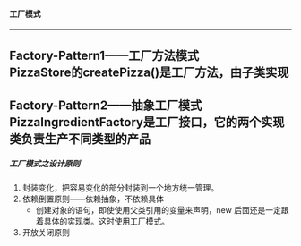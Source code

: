 #### 工厂模式

---
Factory-Pattern1——工厂方法模式   
PizzaStore的createPizza()是工厂方法，由子类实现
---
Factory-Pattern2——抽象工厂模式   
PizzaIngredientFactory是工厂接口，它的两个实现类负责生产不同类型的产品
---
##### 工厂模式之设计原则  
1. 封装变化，把容易变化的部分封装到一个地方统一管理。 
2. 依赖倒置原则——依赖抽象，不依赖具体
   - 创建对象的语句，即使使用父类引用的变量来声明，new 后面还是一定跟着具体的实现类。这时使用工厂模式。
3. 开放关闭原则
